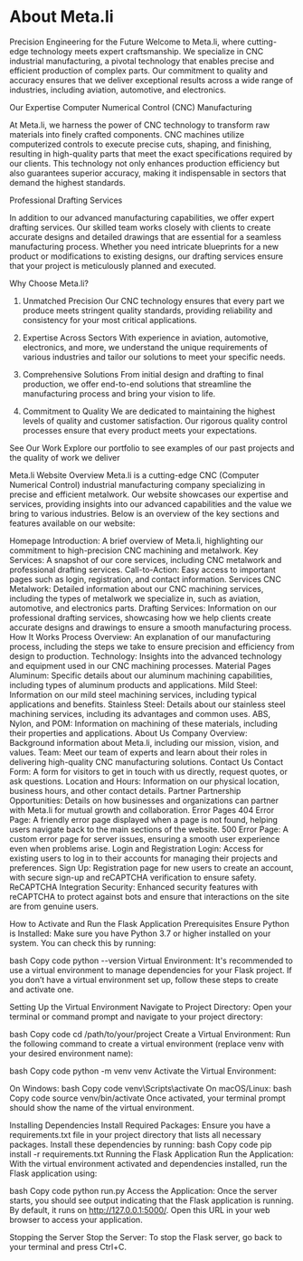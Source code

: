 # About Meta.li


Precision Engineering for the Future
Welcome to Meta.li, where cutting-edge technology meets expert craftsmanship. We specialize in CNC industrial manufacturing, a pivotal technology that enables precise and efficient production of complex parts. Our commitment to quality and accuracy ensures that we deliver exceptional results across a wide range of industries, including aviation, automotive, and electronics.

Our Expertise
Computer Numerical Control (CNC) Manufacturing

At Meta.li, we harness the power of CNC technology to transform raw materials into finely crafted components. CNC machines utilize computerized controls to execute precise cuts, shaping, and finishing, resulting in high-quality parts that meet the exact specifications required by our clients. This technology not only enhances production efficiency but also guarantees superior accuracy, making it indispensable in sectors that demand the highest standards.

Professional Drafting Services

In addition to our advanced manufacturing capabilities, we offer expert drafting services. Our skilled team works closely with clients to create accurate designs and detailed drawings that are essential for a seamless manufacturing process. Whether you need intricate blueprints for a new product or modifications to existing designs, our drafting services ensure that your project is meticulously planned and executed.

Why Choose Meta.li?
1. Unmatched Precision
Our CNC technology ensures that every part we produce meets stringent quality standards, providing reliability and consistency for your most critical applications.

2. Expertise Across Sectors
With experience in aviation, automotive, electronics, and more, we understand the unique requirements of various industries and tailor our solutions to meet your specific needs.

3. Comprehensive Solutions
From initial design and drafting to final production, we offer end-to-end solutions that streamline the manufacturing process and bring your vision to life.

4. Commitment to Quality
We are dedicated to maintaining the highest levels of quality and customer satisfaction. Our rigorous quality control processes ensure that every product meets your expectations.

See Our Work
Explore our portfolio to see examples of our past projects and the quality of work we deliver

Meta.li Website Overview
Meta.li is a cutting-edge CNC (Computer Numerical Control) industrial manufacturing company specializing in precise and efficient metalwork. Our website showcases our expertise and services, providing insights into our advanced capabilities and the value we bring to various industries. Below is an overview of the key sections and features available on our website:

Homepage
Introduction: A brief overview of Meta.li, highlighting our commitment to high-precision CNC machining and metalwork.
Key Services: A snapshot of our core services, including CNC metalwork and professional drafting services.
Call-to-Action: Easy access to important pages such as login, registration, and contact information.
Services
CNC Metalwork: Detailed information about our CNC machining services, including the types of metalwork we specialize in, such as aviation, automotive, and electronics parts.
Drafting Services: Information on our professional drafting services, showcasing how we help clients create accurate designs and drawings to ensure a smooth manufacturing process.
How It Works
Process Overview: An explanation of our manufacturing process, including the steps we take to ensure precision and efficiency from design to production.
Technology: Insights into the advanced technology and equipment used in our CNC machining processes.
Material Pages
Aluminum: Specific details about our aluminum machining capabilities, including types of aluminum products and applications.
Mild Steel: Information on our mild steel machining services, including typical applications and benefits.
Stainless Steel: Details about our stainless steel machining services, including its advantages and common uses.
ABS, Nylon, and POM: Information on machining of these materials, including their properties and applications.
About Us
Company Overview: Background information about Meta.li, including our mission, vision, and values.
Team: Meet our team of experts and learn about their roles in delivering high-quality CNC manufacturing solutions.
Contact Us
Contact Form: A form for visitors to get in touch with us directly, request quotes, or ask questions.
Location and Hours: Information on our physical location, business hours, and other contact details.
Partner
Partnership Opportunities: Details on how businesses and organizations can partner with Meta.li for mutual growth and collaboration.
Error Pages
404 Error Page: A friendly error page displayed when a page is not found, helping users navigate back to the main sections of the website.
500 Error Page: A custom error page for server issues, ensuring a smooth user experience even when problems arise.
Login and Registration
Login: Access for existing users to log in to their accounts for managing their projects and preferences.
Sign Up: Registration page for new users to create an account, with secure sign-up and reCAPTCHA verification to ensure safety.
ReCAPTCHA Integration
Security: Enhanced security features with reCAPTCHA to protect against bots and ensure that interactions on the site are from genuine users.

How to Activate and Run the Flask Application
Prerequisites
Ensure Python is Installed: Make sure you have Python 3.7 or higher installed on your system. You can check this by running:

bash
Copy code
python --version
Virtual Environment: It's recommended to use a virtual environment to manage dependencies for your Flask project. If you don’t have a virtual environment set up, follow these steps to create and activate one.

Setting Up the Virtual Environment
Navigate to Project Directory: Open your terminal or command prompt and navigate to your project directory:

bash
Copy code
cd /path/to/your/project
Create a Virtual Environment: Run the following command to create a virtual environment (replace venv with your desired environment name):

bash
Copy code
python -m venv venv
Activate the Virtual Environment:

On Windows:
bash
Copy code
venv\Scripts\activate
On macOS/Linux:
bash
Copy code
source venv/bin/activate
Once activated, your terminal prompt should show the name of the virtual environment.

Installing Dependencies
Install Required Packages: Ensure you have a requirements.txt file in your project directory that lists all necessary packages. Install these dependencies by running:
bash
Copy code
pip install -r requirements.txt
Running the Flask Application
Run the Application: With the virtual environment activated and dependencies installed, run the Flask application using:

bash
Copy code
python run.py
Access the Application: Once the server starts, you should see output indicating that the Flask application is running. By default, it runs on http://127.0.0.1:5000/. Open this URL in your web browser to access your application.

Stopping the Server
Stop the Server: To stop the Flask server, go back to your terminal and press Ctrl+C.
